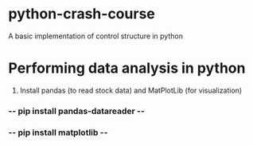 # python-crash-course
A basic implementation of control structure in python

# Performing data analysis in python
1. Install pandas (to read stock data) and MatPlotLib (for visualization)
### -- pip install pandas-datareader --
### -- pip install matplotlib --

